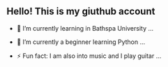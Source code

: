 ## Hello! This is my giuthub account 
- 🔭 I’m currently learning in Bathspa University ...
- 🌱 I’m currently a beginner learning Python  ...

- ⚡ Fun fact: I am also into music and I play guitar ...

<!--
**JheiromAngelion28/JheiromAngelion28** is a ✨ _special_ ✨ repository because its `README.md` (this file) appears on your GitHub profile.

Here are some ideas to get you started:

- 🔭 I’m currently learning in Bathspa University ...
- 🌱 I’m currently a beginner learning Python  ...

- ⚡ Fun fact: I am also into music and I play guitar ...

